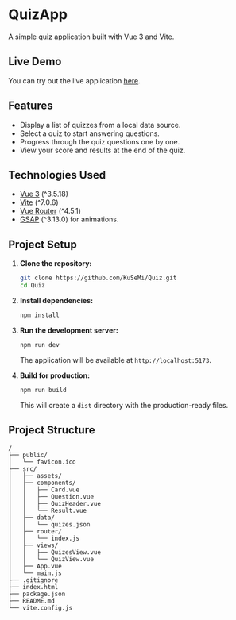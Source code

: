 # QuizApp

A simple quiz application built with Vue 3 and Vite.

## Live Demo

You can try out the live application [here](https://kusemi.github.io/Quiz/).

## Features

- Display a list of quizzes from a local data source.
- Select a quiz to start answering questions.
- Progress through the quiz questions one by one.
- View your score and results at the end of the quiz.

## Technologies Used

- [Vue 3](https://vuejs.org/) (^3.5.18)
- [Vite](https://vitejs.dev/) (^7.0.6)
- [Vue Router](https://router.vuejs.org/) (^4.5.1)
- [GSAP](https://gsap.com/) (^3.13.0) for animations.

## Project Setup

1.  **Clone the repository:**
    ```sh
    git clone https://github.com/KuSeMi/Quiz.git
    cd Quiz
    ```

2.  **Install dependencies:**
    ```sh
    npm install
    ```

3.  **Run the development server:**
    ```sh
    npm run dev
    ```
    The application will be available at `http://localhost:5173`.

4.  **Build for production:**
    ```sh
    npm run build
    ```
    This will create a `dist` directory with the production-ready files.

## Project Structure

```
/
├── public/
│   └── favicon.ico
├── src/
│   ├── assets/
│   ├── components/
│   │   ├── Card.vue
│   │   ├── Question.vue
│   │   ├── QuizHeader.vue
│   │   └── Result.vue
│   ├── data/
│   │   └── quizes.json
│   ├── router/
│   │   └── index.js
│   ├── views/
│   │   ├── QuizesView.vue
│   │   └── QuizView.vue
│   ├── App.vue
│   └── main.js
├── .gitignore
├── index.html
├── package.json
├── README.md
└── vite.config.js
```